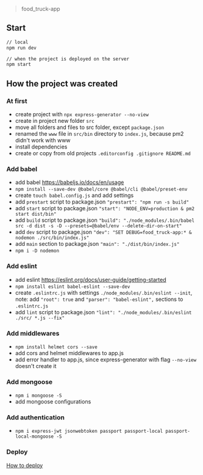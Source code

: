 > food_truck-app

## Start

```bash
// local
npm run dev

// when the project is deployed on the server
npm start

```

## How the project was created

### At first

* create project with `npx express-generator --no-view`
* create in project new folder `src`
* move all folders and files to src folder, except `package.json`
* renamed the `www` file in `src/bin` directory to `index.js`, because pm2 didn't work with www
* install dependencies
* create or copy from old projects `.editorconfig .gitignore README.md`

### Add babel

* add babel https://babeljs.io/docs/en/usage
* `npm install --save-dev @babel/core @babel/cli @babel/preset-env`
* create `touch babel.config.js` and add settings
* add `prestart` script to package.json `"prestart": "npm run -s build"`
* add `start` script to package.json `"start": "NODE_ENV=production & pm2 start dist/bin"`
* add `build` script to package.json `"build": "./node_modules/.bin/babel src -d dist -s -D --presets=@babel/env --delete-dir-on-start"`
* add `dev` script to package.json `"dev": "SET DEBUG=food_truck-app:* & nodemon ./src/bin/index.js"`
* add `main` section to package.json `"main": "./dist/bin/index.js"`
* `npm i -D nodemon`

### Add eslint

* add eslint https://eslint.org/docs/user-guide/getting-started
* `npm install eslint babel-eslint --save-dev`
* create `.eslintrc.js` with settings `./node_modules/.bin/eslint --init`, note: add `"root": true` and `"parser": "babel-eslint",` sections to `.eslintrc.js`
* add `lint` script to package.json `"lint": "./node_modules/.bin/eslint ./src/ *.js --fix"`


### Add middlewares

* `npm install helmet cors --save`
* add cors and helmet middlewares to app.js
* add error handler to app.js, since express-generator with flag `--no-view` doesn't create it

### Add mongoose

* `npm i mongoose -S`
* add mongoose configurations

### Add authentication

* `npm i express-jwt jsonwebtoken passport passport-local passport-local-mongoose -S`

### Deploy

[How to deploy](https://www.sitepoint.com/premium/courses/deploying-a-node-js-app-to-digitalocean-2982)
